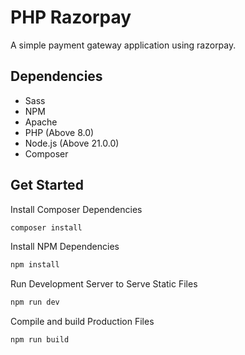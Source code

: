# PHP Razorpay
A simple payment gateway application using razorpay.

## Dependencies
- Sass
- NPM
- Apache
- PHP (Above 8.0)
- Node.js (Above 21.0.0)
- Composer

## Get Started

Install Composer Dependencies
```bash
composer install
```

Install NPM Dependencies
```bash
npm install
```

Run Development Server to Serve Static Files
```bash
npm run dev
```

Compile and build Production Files
```bash
npm run build
```
